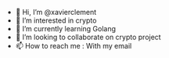 - 👋 Hi, I’m @xavierclement
- 👀 I’m interested in crypto
- 🌱 I’m currently learning Golang
- 💞️ I’m looking to collaborate on crypto project
- 📫 How to reach me : With my email

<!---
xavierclement/xavierclement is a ✨ special ✨ repository because its `README.md` (this file) appears on your GitHub profile.
You can click the Preview link to take a look at your changes.
--->
